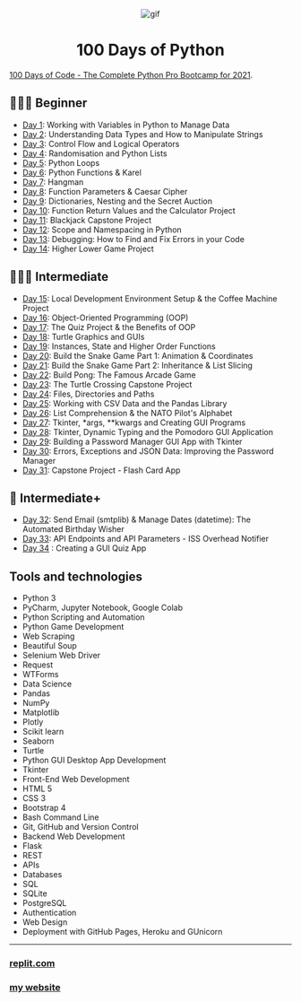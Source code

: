 <p align="center">
    <img width="" src="https://media.giphy.com/media/3o6Ztp9sgPwz71EIne/giphy.gif" align="center" alt="gif" />
    <h1 align="center">100 Days of Python 
    </h1>
</p>


[100 Days of Code - The Complete Python Pro Bootcamp for 2021](https://www.udemy.com/course/100-days-of-code). 

## 👨🏻‍🎓 Beginner
- [Day 1](001_Beginner/Day001): Working with Variables in Python to Manage Data
- [Day 2](001_Beginner/Day002): Understanding Data Types and How to Manipulate Strings
- [Day 3](001_Beginner/Day003): Control Flow and Logical Operators
- [Day 4](001_Beginner/Day004): Randomisation and Python Lists
- [Day 5](001_Beginner/Day005): Python Loops
- [Day 6](001_Beginner/Day006): Python Functions & Karel
- [Day 7](001_Beginner/Day007): Hangman
- [Day 8](001_Beginner/Day008): Function Parameters & Caesar Cipher
- [Day 9](001_Beginner/Day009): Dictionaries, Nesting and the Secret Auction
- [Day 10](001_Beginner/Day010): Function Return Values and the Calculator Project
- [Day 11](001_Beginner/Day011): Blackjack Capstone Project
- [Day 12](001_Beginner/Day012): Scope and Namespacing in Python
- [Day 13](001_Beginner/Day013): Debugging: How to Find and Fix Errors in your Code
- [Day 14](001_Beginner/Day014): Higher Lower Game Project
## 🏋🏻‍♂️ Intermediate
- [Day 15](002_Intermediate/Day015): Local Development Environment Setup & the Coffee Machine Project
- [Day 16](002_Intermediate/Day016): Object-Oriented Programming (OOP)
- [Day 17](002_Intermediate/Day017): The Quiz Project & the Benefits of OOP
- [Day 18](002_Intermediate/Day018): Turtle Graphics and GUIs
- [Day 19](002_Intermediate/Day019): Instances, State and Higher Order Functions
- [Day 20](002_Intermediate/Day020): Build the Snake Game Part 1: Animation & Coordinates
- [Day 21](002_Intermediate/Day021): Build the Snake Game Part 2: Inheritance & List Slicing
- [Day 22](002_Intermediate/Day022): Build Pong: The Famous Arcade Game
- [Day 23](002_Intermediate/Day023): The Turtle Crossing Capstone Project
- [Day 24](002_Intermediate/Day024): Files, Directories and Paths
- [Day 25](002_Intermediate/Day025): Working with CSV Data and the Pandas Library
- [Day 26](002_Intermediate/Day026): List Comprehension & the NATO Pilot's Alphabet
- [Day 27](002_Intermediate/Day027): Tkinter, *args, **kwargs and Creating GUI Programs
- [Day 28](002_Intermediate/Day028): Tkinter, Dynamic Typing and the Pomodoro GUI Application
- [Day 29](002_Intermediate/Day029): Building a Password Manager GUI App with Tkinter
- [Day 30](002_Intermediate/Day030): Errors, Exceptions and JSON Data: Improving the Password Manager
- [Day 31](002_Intermediate/Day031): Capstone Project - Flash Card App
## 💪 Intermediate+
- [Day 32](003_Intermediate+/Day032): Send Email (smtplib) & Manage Dates (datetime): The Automated Birthday Wisher
- [Day 33](003_Intermediate+/Day033): API Endpoints and API Parameters - ISS Overhead Notifier
- [Day 34](003_Intermediate+/Day034) : Creating a GUI Quiz App
## Tools and technologies

- Python 3
- PyCharm, Jupyter Notebook, Google Colab
- Python Scripting and Automation
- Python Game Development
- Web Scraping
- Beautiful Soup
- Selenium Web Driver
- Request
- WTForms
- Data Science
- Pandas
- NumPy
- Matplotlib
- Plotly
- Scikit learn
- Seaborn
- Turtle
- Python GUI Desktop App Development
- Tkinter
- Front-End Web Development
- HTML 5
- CSS 3
- Bootstrap 4
- Bash Command Line
- Git, GitHub and Version Control
- Backend Web Development
- Flask
- REST
- APIs
- Databases
- SQL
- SQLite
- PostgreSQL
- Authentication
- Web Design
- Deployment with GitHub Pages, Heroku and GUnicorn

---

### [replit.com](https://replit.com/@khatab79) 
### [my website](https://kaldaghistani.com/)

